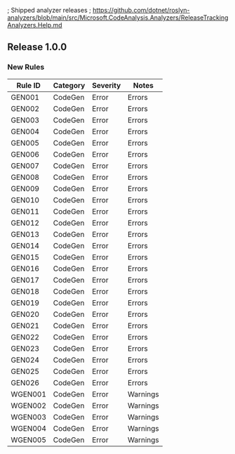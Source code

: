 ﻿; Shipped analyzer releases
; https://github.com/dotnet/roslyn-analyzers/blob/main/src/Microsoft.CodeAnalysis.Analyzers/ReleaseTrackingAnalyzers.Help.md

## Release 1.0.0

### New Rules

Rule ID | Category | Severity | Notes
--------|----------|----------|-------
GEN001 | CodeGen | Error | Errors
GEN002 | CodeGen | Error | Errors
GEN003 | CodeGen | Error | Errors
GEN004 | CodeGen | Error | Errors
GEN005 | CodeGen | Error | Errors
GEN006 | CodeGen | Error | Errors
GEN007 | CodeGen | Error | Errors
GEN008 | CodeGen | Error | Errors
GEN009 | CodeGen | Error | Errors
GEN010 | CodeGen | Error | Errors
GEN011 | CodeGen | Error | Errors
GEN012 | CodeGen | Error | Errors
GEN013 | CodeGen | Error | Errors
GEN014 | CodeGen | Error | Errors
GEN015 | CodeGen | Error | Errors
GEN016 | CodeGen | Error | Errors
GEN017 | CodeGen | Error | Errors
GEN018 | CodeGen | Error | Errors
GEN019 | CodeGen | Error | Errors
GEN020 | CodeGen | Error | Errors
GEN021 | CodeGen | Error | Errors
GEN022 | CodeGen | Error | Errors
GEN023 | CodeGen | Error | Errors
GEN024 | CodeGen | Error | Errors
GEN025 | CodeGen | Error | Errors
GEN026 | CodeGen | Error | Errors
WGEN001 | CodeGen | Error | Warnings
WGEN002 | CodeGen | Error | Warnings
WGEN003 | CodeGen | Error | Warnings
WGEN004 | CodeGen | Error | Warnings
WGEN005 | CodeGen | Error | Warnings